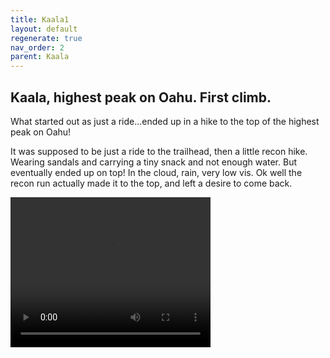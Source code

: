 ```yaml
---
title: Kaala1
layout: default
regenerate: true
nav_order: 2
parent: Kaala
---
```


## Kaala, highest peak on Oahu.  First climb.


What started out as just a ride...ended up in a hike to the top of the highest peak on Oahu!  

It was supposed to be just a ride to the trailhead, then a little recon hike.  Wearing sandals and carrying a tiny snack and not enough water.  But eventually ended up on top!  In the cloud, rain, very low vis.  Ok well the recon run actually made it to the top, and left a desire to come back.  
<p>
<video width="320" height="240" controls>
<source src="../oahuv1/images/kaala.webm" type="video/webm">
  Your browser does not support the video tag.
</video>
</p>
  

  
